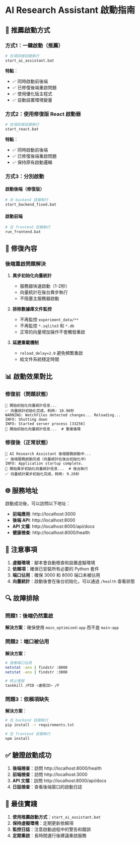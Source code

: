 # AI Research Assistant 啟動指南

## 🚀 推薦啟動方式

### 方式1：一鍵啟動（推薦）
```bash
# 在項目根目錄執行
start_ai_assistant.bat
```

**特點**：
- ✅ 同時啟動前後端
- ✅ 已修復後端重啟問題
- ✅ 使用優化版主程式
- ✅ 自動設置環境變量

### 方式2：使用修復版 React 啟動器
```bash
# 在項目根目錄執行
start_react.bat
```

**特點**：
- ✅ 同時啟動前後端
- ✅ 已修復後端重啟問題
- ✅ 保持原有啟動邏輯

### 方式3：分別啟動

#### 啟動後端（修復版）
```bash
# 在 backend 目錄執行
start_backend_fixed.bat
```

#### 啟動前端
```bash
# 在 frontend 目錄執行
run_frontend.bat
```

## 🔧 修復內容

### 後端重啟問題解決
1. **異步初始化向量統計**
   - 服務器快速啟動（1-2秒）
   - 向量統計在後台異步執行
   - 不阻塞主服務器啟動

2. **排除數據庫文件監控**
   - 不再監控 `experiment_data/**`
   - 不再監控 `*.sqlite3` 和 `*.db`
   - 正常的向量增加操作不會觸發重啟

3. **延遲重載機制**
   - `reload_delay=2.0` 避免頻繁重啟
   - 給文件系統穩定時間

## 📊 啟動效果對比

### 修復前（問題狀態）
```
🚀 開始初始化向量統計信息...
✅ 向量統計初始化完成，耗時: 10.96秒
WARNING: WatchFiles detected changes... Reloading...
INFO: Shutting down
INFO: Started server process [33256]
🚀 開始初始化向量統計信息...  # 重複循環
```

### 修復後（正常狀態）
```
🚀 AI Research Assistant 後端服務啟動中...
✅ 後端服務啟動完成（向量統計在後台初始化中）
INFO: Application startup complete.
🚀 開始異步初始化向量統計信息...  # 後台執行
✅ 向量統計異步初始化完成，耗時: 9.26秒
```

## 🌐 服務地址

啟動成功後，可以訪問以下地址：

- **前端應用**: http://localhost:3000
- **後端 API**: http://localhost:8000
- **API 文檔**: http://localhost:8000/api/docs
- **健康檢查**: http://localhost:8000/health

## 📝 注意事項

1. **虛擬環境**：腳本會自動檢查和設置虛擬環境
2. **依賴項**：確保已安裝所有必要的 Python 套件
3. **端口佔用**：確保 3000 和 8000 端口未被佔用
4. **向量統計**：啟動後會在後台初始化，可以通過 `/health` 查看狀態

## 🔍 故障排除

### 問題1：後端仍然重啟
**解決方案**：確保使用 `main_optimized:app` 而不是 `main:app`

### 問題2：端口被佔用
**解決方案**：
```bash
# 查看端口佔用
netstat -ano | findstr :8000
netstat -ano | findstr :3000

# 終止進程
taskkill /PID <進程ID> /F
```

### 問題3：依賴項缺失
**解決方案**：
```bash
# 在 backend 目錄執行
pip install -r requirements.txt

# 在 frontend 目錄執行
npm install
```

## ✅ 驗證啟動成功

1. **後端檢查**：訪問 http://localhost:8000/health
2. **前端檢查**：訪問 http://localhost:3000
3. **API 文檔**：訪問 http://localhost:8000/api/docs
4. **日誌檢查**：查看後端窗口的啟動日誌

## 🎯 最佳實踐

1. **使用推薦啟動方式**：`start_ai_assistant.bat`
2. **保持虛擬環境**：定期更新依賴項
3. **監控日誌**：注意啟動過程中的警告和錯誤
4. **定期重啟**：長時間運行後建議重啟服務
